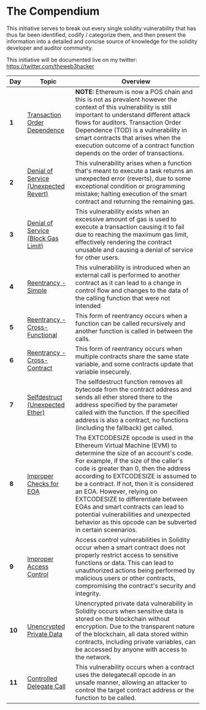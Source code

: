 # The Compendium
This initiative serves to break out every single solidity vulnerability that has thus far been identified, codify / categorize them, and then present the information into a detailed and concise source of knowledge for the solidity developer and auditor community.

This initiative will be documented live on my twitter: https://twitter.com/theweb3hacker

Day | Topic | Overview
--- | --- | ---
**1** | [Transaction Order Dependence](/days/day1.md) | **NOTE:** Ethereum is now a POS chain and this is not as prevalent however the context of this vulnerability is still important to understand different attack flows for auditors. Transaction Order Dependence (TOD) is a vulnerability in smart contracts that arises when the execution outcome of a contract function depends on the order of transactions.
**2** | [Denial of Service (Unexpected Revert)](/days/day2.md) | This vulnerability arises when a function that's meant to execute a task returns an unexpected error (reverts), due to some exceptional condition or programming mistake; halting execution of the smart contract and returning the remaining gas.
**3** | [Denial of Service (Block Gas Limit)](/days/day3.md) | This vulnerability exists when an excessive amount of gas is used to execute a transaction causing it to fail due to reaching the maximum gas limit, effectively rendering the contract unusable and causing a denial of service for other users.
**4** | [Reentrancy - Simple](/days/day4.md) | This vulnerability is introduced when an external call is performed to another contract as it can lead to a change in control flow and changes to the data of the calling function that were not intended
**5** | [Reentrancy - Cross-Functional](https://medium.com/valixconsulting/solidity-smart-contract-security-by-example-04-cross-function-reentrancy-de9cbce0558e) | This form of reentrancy occurs when a function can be called recursively and another function is called in between the calls. 
**6** | [Reentrancy - Cross-Contract](https://medium.com/valixconsulting/solidity-smart-contract-security-by-example-05-cross-contract-reentrancy-30f29e2a01b9) | This form of reentrancy occurs when multiple contracts share the same state variable, and some contracts update that variable insecurely.
**7** | [Selfdestruct (Unexpected Ether)](https://twitter.com/theweb3hacker/status/1626821990144172033) | The selfdestruct function removes all bytecode from the contract address and sends all ether stored there to the address specified by the parameter called with the function. If the specified address is also a contract, no functions (including the fallback) get called.
**8** | [Improper Checks for EOA](/days/day8.md) | The EXTCODESIZE opcode is used in the Ethereum Virtual Machine (EVM) to determine the size of an account's code. For example, if the size of the caller's code is greater than 0, then the address according to EXTCODESIZE is assumed to be a contract. If not, then it is considered an EOA. However, relying on EXTCODESIZE to differentiate between EOAs and smart contracts can lead to potential vulnerabilities and unexpected behavior as this opcode can be subverted in certain sceenarios.
**9** | [Improper Access Control](/days/day9.md) | Access control vulnerabilities in Solidity occur when a smart contract does not properly restrict access to sensitive functions or data. This can lead to unauthorized actions being performed by malicious users or other contracts, compromising the contract's security and integrity.
**10** | [Unencrypted Private Data](/days/day10.md) | Unencrypted private data vulnerability in Solidity occurs when sensitive data is stored on the blockchain without encryption. Due to the transparent nature of the blockchain, all data stored within contracts, including private variables, can be accessed by anyone with access to the network.
**11** | [Controlled Delegate Call](/days/day11.md) | This vulnerability occurs when a contract uses the delegatecall opcode in an unsafe manner, allowing an attacker to control the target contract address or the function to be called.

